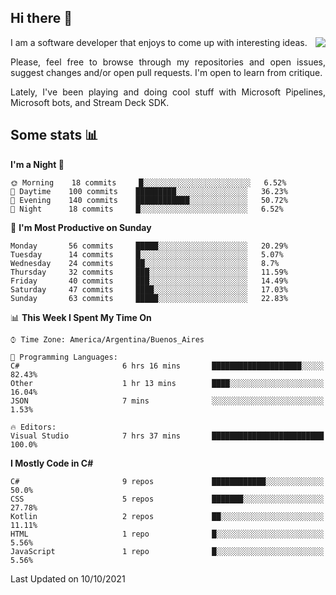 ## Hi there :slightly_smiling_face:

<img src="https://github-readme-stats.vercel.app/api?username=victorgrycuk&show_icons=true&count_private=true&title_color=F7941E&icon_color=F7941E" align="right">

<p align="justify">
I am a software developer that enjoys to come up with interesting ideas.
<p/>

<p align= "justify">
Please, feel free to browse through my repositories and open issues, suggest changes and/or open pull requests. I'm open to learn from critique.
<p/>

<p align= "justify">
Lately, I've been playing and doing cool stuff with Microsoft Pipelines, Microsoft bots, and Stream Deck SDK.
<p/>

## Some stats :bar_chart:
<!--START_SECTION:waka-->
**I'm a Night 🦉** 

```text
🌞 Morning    18 commits     █░░░░░░░░░░░░░░░░░░░░░░░░   6.52% 
🌆 Daytime    100 commits    █████████░░░░░░░░░░░░░░░░   36.23% 
🌃 Evening    140 commits    ████████████░░░░░░░░░░░░░   50.72% 
🌙 Night      18 commits     █░░░░░░░░░░░░░░░░░░░░░░░░   6.52%

```
📅 **I'm Most Productive on Sunday** 

```text
Monday       56 commits     █████░░░░░░░░░░░░░░░░░░░░   20.29% 
Tuesday      14 commits     █░░░░░░░░░░░░░░░░░░░░░░░░   5.07% 
Wednesday    24 commits     ██░░░░░░░░░░░░░░░░░░░░░░░   8.7% 
Thursday     32 commits     ███░░░░░░░░░░░░░░░░░░░░░░   11.59% 
Friday       40 commits     ███░░░░░░░░░░░░░░░░░░░░░░   14.49% 
Saturday     47 commits     ████░░░░░░░░░░░░░░░░░░░░░   17.03% 
Sunday       63 commits     █████░░░░░░░░░░░░░░░░░░░░   22.83%

```


📊 **This Week I Spent My Time On** 

```text
⌚︎ Time Zone: America/Argentina/Buenos_Aires

💬 Programming Languages: 
C#                       6 hrs 16 mins       ████████████████████░░░░░   82.43% 
Other                    1 hr 13 mins        ████░░░░░░░░░░░░░░░░░░░░░   16.04% 
JSON                     7 mins              ░░░░░░░░░░░░░░░░░░░░░░░░░   1.53%

🔥 Editors: 
Visual Studio            7 hrs 37 mins       █████████████████████████   100.0%

```

**I Mostly Code in C#** 

```text
C#                       9 repos             ████████████░░░░░░░░░░░░░   50.0% 
CSS                      5 repos             ███████░░░░░░░░░░░░░░░░░░   27.78% 
Kotlin                   2 repos             ██░░░░░░░░░░░░░░░░░░░░░░░   11.11% 
HTML                     1 repo              █░░░░░░░░░░░░░░░░░░░░░░░░   5.56% 
JavaScript               1 repo              █░░░░░░░░░░░░░░░░░░░░░░░░   5.56%

```



 Last Updated on 10/10/2021
<!--END_SECTION:waka-->
